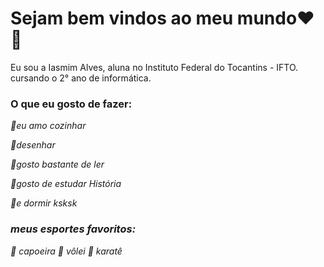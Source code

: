 # Sejam bem vindos ao meu mundo❤️👋
Eu sou a Iasmim Alves, aluna no Instituto Federal do Tocantins - IFTO. cursando o 2° ano de informática.

### O que eu gosto de fazer:
*📍eu amo cozinhar* 

*📍desenhar* 

*📍gosto bastante de ler* 

*📍gosto de estudar História* 

*📍e dormir ksksk*

### *meus esportes favoritos:* 

*📌 capoeira* *📌 vôlei* *📌 karatê*

